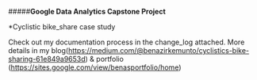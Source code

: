 #####**Google Data Analytics Capstone Project**

*Cyclistic bike_share case study

Check out my documentation process in the change_log attached. More details in my blog(https://medium.com/@benazirkemunto/cyclistics-bike-sharing-61e849a9653d) 
& 
portfolio (https://sites.google.com/view/benasportfolio/home)

